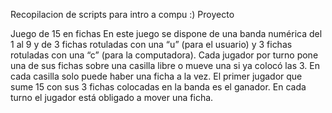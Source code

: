 Recopilacion de scripts para intro a compu :)
Proyecto

Juego de 15 en fichas
  En este juego se dispone de una banda numérica del 1 al 9
y de 3 fichas rotuladas con una “u” (para el usuario) y 3 fichas rotuladas con una “c” (para la
computadora).
  Cada jugador por turno pone una de sus fichas sobre una casilla libre o mueve una si ya colocó
las 3. En cada casilla solo puede haber una ficha a la vez. El primer jugador que sume 15 con sus
3 fichas colocadas en la banda es el ganador. En cada turno el jugador está obligado a mover
una ficha.
